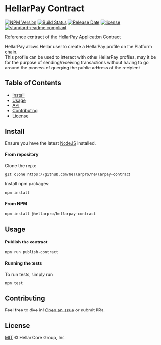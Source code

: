 # HellarPay Contract

[![NPM Version](https://img.shields.io/npm/v/@hellarpro/hellarpay-contract)](https://www.npmjs.com/package/@hellarpro/hellarpay-contract)
[![Build Status](https://github.com/hellarpay/platform/actions/workflows/release.yml/badge.svg)](https://github.com/hellarpay/platform/actions/workflows/release.yml)
[![Release Date](https://img.shields.io/github/release-date/hellarpay/platform)](https://github.com/hellarpay/platform/releases/latest)
[![license](https://img.shields.io/github/license/hellarpro/hellarpay-contract.svg)](LICENSE)
[![standard-readme compliant](https://img.shields.io/badge/readme%20style-standard-brightgreen)](https://github.com/RichardLitt/standard-readme)

Reference contract of the HellarPay Application Contract 

HellarPay allows Hellar user to create a HellarPay profile on the Platform chain.   
This profile can be used to interact with other HellarPay profiles, may it be for the purpose of sending/receiving transactions without having to go around the process of querying the public address of the recipient.  

## Table of Contents
- [Install](#install)
- [Usage](#usage)
- [API](#api)
- [Contributing](#contributing)
- [License](#license)

## Install

Ensure you have the latest [NodeJS](https://nodejs.org/en/download/) installed.

#### From repository

Clone the repo:

```shell
git clone https://github.com/hellarpro/hellarpay-contract
```

Install npm packages:

```shell
npm install
```

#### From NPM

```sh
npm install @hellarpro/hellarpay-contract
```

## Usage


#### Publish the contract 

```shell
npm run publish-contract
```

#### Running the tests

To run tests, simply run

```shell
npm test
```

## Contributing

Feel free to dive in! [Open an issue](https://github.com/hellarpay/platform/issues/new/choose) or submit PRs.

## License

[MIT](LICENSE) © Hellar Core Group, Inc.
